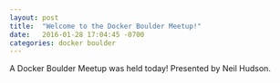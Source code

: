 ```yaml
---
layout: post
title:  "Welcome to the Docker Boulder Meetup!"
date:   2016-01-28 17:04:45 -0700
categories: docker boulder
---
```


A Docker Boulder Meetup was held today! Presented by Neil Hudson.
